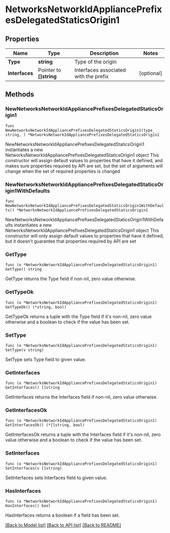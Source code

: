 # NetworksNetworkIdAppliancePrefixesDelegatedStaticsOrigin1

## Properties

Name | Type | Description | Notes
------------ | ------------- | ------------- | -------------
**Type** | **string** | Type of the origin | 
**Interfaces** | Pointer to **[]string** | Interfaces associated with the prefix | [optional] 

## Methods

### NewNetworksNetworkIdAppliancePrefixesDelegatedStaticsOrigin1

`func NewNetworksNetworkIdAppliancePrefixesDelegatedStaticsOrigin1(type_ string, ) *NetworksNetworkIdAppliancePrefixesDelegatedStaticsOrigin1`

NewNetworksNetworkIdAppliancePrefixesDelegatedStaticsOrigin1 instantiates a new NetworksNetworkIdAppliancePrefixesDelegatedStaticsOrigin1 object
This constructor will assign default values to properties that have it defined,
and makes sure properties required by API are set, but the set of arguments
will change when the set of required properties is changed

### NewNetworksNetworkIdAppliancePrefixesDelegatedStaticsOrigin1WithDefaults

`func NewNetworksNetworkIdAppliancePrefixesDelegatedStaticsOrigin1WithDefaults() *NetworksNetworkIdAppliancePrefixesDelegatedStaticsOrigin1`

NewNetworksNetworkIdAppliancePrefixesDelegatedStaticsOrigin1WithDefaults instantiates a new NetworksNetworkIdAppliancePrefixesDelegatedStaticsOrigin1 object
This constructor will only assign default values to properties that have it defined,
but it doesn't guarantee that properties required by API are set

### GetType

`func (o *NetworksNetworkIdAppliancePrefixesDelegatedStaticsOrigin1) GetType() string`

GetType returns the Type field if non-nil, zero value otherwise.

### GetTypeOk

`func (o *NetworksNetworkIdAppliancePrefixesDelegatedStaticsOrigin1) GetTypeOk() (*string, bool)`

GetTypeOk returns a tuple with the Type field if it's non-nil, zero value otherwise
and a boolean to check if the value has been set.

### SetType

`func (o *NetworksNetworkIdAppliancePrefixesDelegatedStaticsOrigin1) SetType(v string)`

SetType sets Type field to given value.


### GetInterfaces

`func (o *NetworksNetworkIdAppliancePrefixesDelegatedStaticsOrigin1) GetInterfaces() []string`

GetInterfaces returns the Interfaces field if non-nil, zero value otherwise.

### GetInterfacesOk

`func (o *NetworksNetworkIdAppliancePrefixesDelegatedStaticsOrigin1) GetInterfacesOk() (*[]string, bool)`

GetInterfacesOk returns a tuple with the Interfaces field if it's non-nil, zero value otherwise
and a boolean to check if the value has been set.

### SetInterfaces

`func (o *NetworksNetworkIdAppliancePrefixesDelegatedStaticsOrigin1) SetInterfaces(v []string)`

SetInterfaces sets Interfaces field to given value.

### HasInterfaces

`func (o *NetworksNetworkIdAppliancePrefixesDelegatedStaticsOrigin1) HasInterfaces() bool`

HasInterfaces returns a boolean if a field has been set.


[[Back to Model list]](../README.md#documentation-for-models) [[Back to API list]](../README.md#documentation-for-api-endpoints) [[Back to README]](../README.md)


